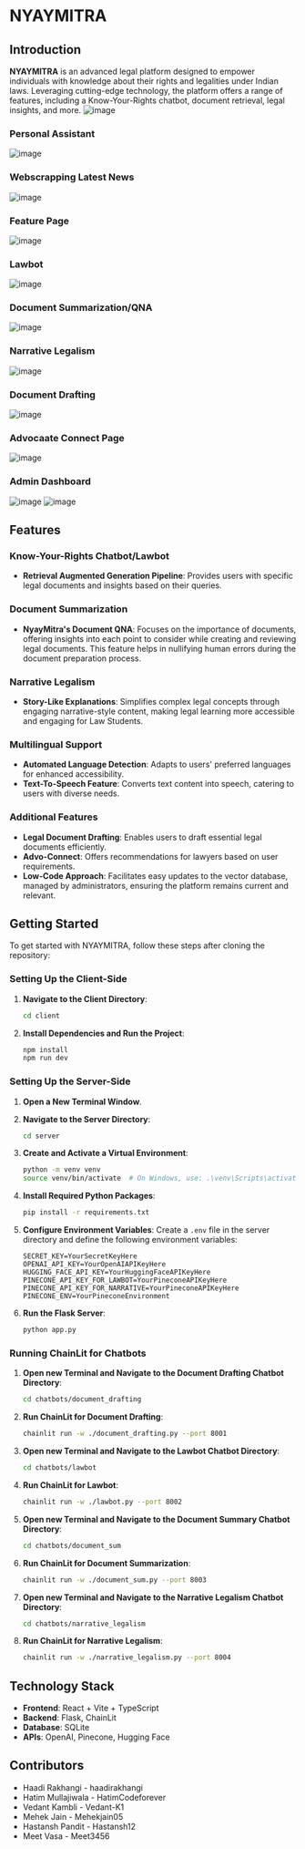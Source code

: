 # NYAYMITRA

## Introduction
**NYAYMITRA** is an advanced legal platform designed to empower individuals with knowledge about their rights and legalities under Indian laws. Leveraging cutting-edge technology, the platform offers a range of features, including a Know-Your-Rights chatbot, document retrieval, legal insights, and more.
![image](https://github.com/Devang-Shah-49/LegalAI/assets/55392536/aac772bc-89ed-42b3-aa99-ff91bc7b7579)



### Personal Assistant
![image](https://github.com/Devang-Shah-49/LegalAI/assets/55392536/7b4ef67b-00d3-4b82-bf75-3ca754694f39)


### Webscrapping Latest News
![image](https://github.com/Devang-Shah-49/LegalAI/assets/95705972/9b27ce1a-a430-4411-ba1c-43bb30c690d7)


### Feature Page 
![image](https://github.com/Devang-Shah-49/LegalAI/assets/95705972/d57dfe11-4bf4-450d-b162-c642965f286e)


### Lawbot
![image](https://github.com/Devang-Shah-49/LegalAI/assets/95705972/2c9fa872-0d87-4bc9-9f30-5082f9f37281)


### Document Summarization/QNA
![image](https://github.com/Devang-Shah-49/LegalAI/assets/95705972/ffde14aa-6ddf-4cca-ad4d-d15b349fe716)


### Narrative Legalism
![image](https://github.com/Devang-Shah-49/LegalAI/assets/95705972/45d618cf-c511-47c5-ba04-b6d6aebc232b)


### Document Drafting
![image](https://github.com/Devang-Shah-49/LegalAI/assets/95705972/3aeb6153-423a-499b-b802-a2be74f039a8)


### Advocaate Connect Page
![image](https://github.com/Devang-Shah-49/LegalAI/assets/95705972/fbb4b94e-7629-492d-b532-91610d5fa03a)


### Admin Dashboard
![image](https://github.com/Devang-Shah-49/LegalAI/assets/95705972/e345424c-2afe-45a6-a78e-204b8d32f595)
![image](https://github.com/Devang-Shah-49/LegalAI/assets/95705972/67519998-6710-435c-b69f-292d4676a797)



## Features

### Know-Your-Rights Chatbot/Lawbot
- **Retrieval Augmented Generation Pipeline**: Provides users with specific legal documents and insights based on their queries.


### Document Summarization
- **NyayMitra's Document QNA**: Focuses on the importance of documents, offering insights into each point to consider while creating and reviewing legal documents. This feature helps in nullifying human errors during the document preparation process.

### Narrative Legalism
- **Story-Like Explanations**: Simplifies complex legal concepts through engaging narrative-style content, making legal learning more accessible and engaging for Law Students.

### Multilingual Support
- **Automated Language Detection**: Adapts to users' preferred languages for enhanced accessibility.
- **Text-To-Speech Feature**: Converts text content into speech, catering to users with diverse needs.


### Additional Features
- **Legal Document Drafting**: Enables users to draft essential legal documents efficiently.
- **Advo-Connect**: Offers recommendations for lawyers based on user requirements.
- **Low-Code Approach**: Facilitates easy updates to the vector database, managed by administrators, ensuring the platform remains current and relevant.



## Getting Started
To get started with NYAYMITRA, follow these steps after cloning the repository:

### Setting Up the Client-Side
1. **Navigate to the Client Directory**:
   ```bash
   cd client
   ```

2. **Install Dependencies and Run the Project**:
   ```bash
   npm install
   npm run dev
   ```

### Setting Up the Server-Side
1. **Open a New Terminal Window**.

2. **Navigate to the Server Directory**:
   ```bash
   cd server
   ```

3. **Create and Activate a Virtual Environment**:
   ```bash
   python -m venv venv
   source venv/bin/activate  # On Windows, use: .\venv\Scripts\activate
   ```

4. **Install Required Python Packages**:
   ```bash
   pip install -r requirements.txt
   ```

5. **Configure Environment Variables**:
   Create a `.env` file in the server directory and define the following environment variables:
   ```env
   SECRET_KEY=YourSecretKeyHere
   OPENAI_API_KEY=YourOpenAIAPIKeyHere
   HUGGING_FACE_API_KEY=YourHuggingFaceAPIKeyHere
   PINECONE_API_KEY_FOR_LAWBOT=YourPineconeAPIKeyHere
   PINECONE_API_KEY_FOR_NARRATIVE=YourPineconeAPIKeyHere
   PINECONE_ENV=YourPineconeEnvironment
   ```

6. **Run the Flask Server**:
   ```bash
   python app.py
   ```

### Running ChainLit for Chatbots
1. **Open new Terminal and Navigate to the Document Drafting Chatbot Directory**:
   ```bash
   cd chatbots/document_drafting
   ```

2. **Run ChainLit for Document Drafting**:
   ```bash
   chainlit run -w ./document_drafting.py --port 8001
   ```

3. **Open new Terminal and Navigate to the Lawbot Chatbot Directory**:
   ```bash
   cd chatbots/lawbot
   ```

4. **Run ChainLit for Lawbot**:
   ```bash
   chainlit run -w ./lawbot.py --port 8002
   ```
   
5. **Open new Terminal and Navigate to the Document Summary Chatbot Directory**:
   ```bash
   cd chatbots/document_sum
   ```
   
6. **Run ChainLit for Document Summarization**:
   ```bash
   chainlit run -w ./document_sum.py --port 8003
   ```
7. **Open new Terminal and Navigate to the Narrative Legalism Chatbot Directory**:
   ```bash
   cd chatbots/narrative_legalism
   ```

8. **Run ChainLit for Narrative Legalism**:
   ```bash
   chainlit run -w ./narrative_legalism.py --port 8004
   ```


## Technology Stack
- **Frontend**: React + Vite + TypeScript
- **Backend**: Flask, ChainLit
- **Database**: SQLite
- **APIs**: OpenAI, Pinecone, Hugging Face

## Contributors
- Haadi Rakhangi - haadirakhangi
- Hatim Mullajiwala - HatimCodeforever
- Vedant Kambli - Vedant-K1
- Mehek Jain - Mehekjain05
- Hastansh Pandit - Hastansh12
- Meet Vasa - Meet3456
